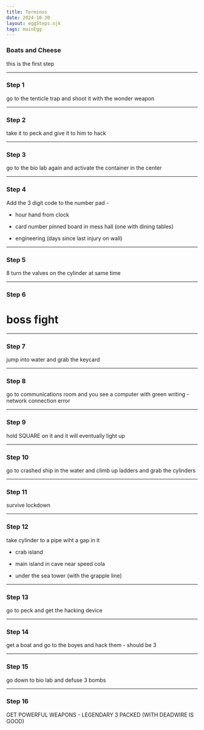 ```yaml
---
title: Terminus
date: 2024-10-30
layout: eggSteps.njk
tags: mainEgg
---
```


### Boats and Cheese

this is the first step

---

### Step 1

go to the tenticle trap and shoot it with the wonder weapon

---

### Step 2

take it to peck and give it to him to hack

---

### Step 3

go to the bio lab again and activate the container in the center

---

### Step 4

Add the 3 digit code to the number pad - 

 - hour hand from clock

 - card number pinned board in mess hall (one with dining tables) ﻿

 - engineering (days since last injury on wall)

---

### Step 5

8	turn the valves on the cylinder at same time

---

### Step 6

# boss fight

---

### Step 7

jump into water and grab the keycard

---

### Step 8

go to communications room and you see a computer with green writing - network connection error

---

### Step 9

hold SQUARE on it and it will eventually light up

---

### Step 10

go to crashed ship in the water and climb up ladders and grab the cylinders

---

### Step 11

survive lockdown

---

### Step 12

take cylinder to a pipe wiht a gap in it

 - crab island

 - main island in cave near speed cola

 - under the sea tower (with the grapple line)

---

### Step 13

go to peck and get the hacking device

---

### Step 14

get a boat and go to the boyes and hack them - should be 3

---

### Step 15

go down to bio lab and defuse 3 bombs

---

### Step 16

GET POWERFUL WEAPONS - LEGENDARY 3 PACKED (WITH DEADWIRE IS GOOD)


